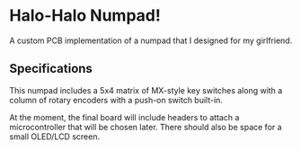 # Halo-Halo Numpad!
A custom PCB implementation of a numpad that I designed for my girlfriend. 

## Specifications
This numpad includes a 5x4 matrix of MX-style key switches along with a column of 
rotary encoders with a push-on switch built-in. 

At the moment, the final board will include headers to attach a microcontroller that
will be chosen later. There should also be space for a small OLED/LCD screen. 